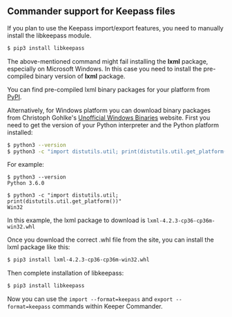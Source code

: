 Commander support for Keepass files
---

If you plan to use the Keepass import/export features, you need to manually install the libkeepass module.

```bash
$ pip3 install libkeepass
```

The above-mentioned command might fail installing the **lxml** package, especially on Microsoft Windows.
In this case you need to install the pre-compiled binary version of **lxml** package.

You can find pre-compiled lxml binary packages for your platform from [PyPI](https://pypi.org/project/lxml/#files).

Alternatively, for Windows platform you can download binary packages from Christoph Gohlke's [Unofficial Windows Binaries](https://www.lfd.uci.edu/~gohlke/pythonlibs/#lxml) website. First you need to get the version of your Python interpreter and the Python platform installed:

```bash
$ python3 --version
$ python3 -c "import distutils.util; print(distutils.util.get_platform())"
```

For example:
```
$ python3 --version
Python 3.6.0

$ python3 -c "import distutils.util; print(distutils.util.get_platform())"
Win32
```

In this example, the lxml package to download is ```lxml-4.2.3-cp36-cp36m-win32.whl```

Once you download the correct .whl file from the site, you can install the lxml package like this: 

```bash
$ pip3 install lxml-4.2.3-cp36-cp36m-win32.whl
```

Then complete installation of libkeepass:
```bash
$ pip3 install libkeepass
```

Now you can use the ```import --format=keepass``` and ```export --format=keepass``` commands within Keeper Commander.
